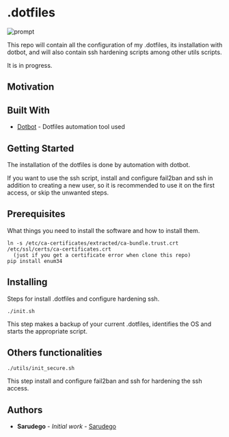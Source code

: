  .dotfiles
==========

![prompt](https://s3-eu-west-1.amazonaws.com/sarudego/console1.png)

This repo will contain all the configuration of my .dotfiles, its installation with dotbot, and will also contain ssh hardening scripts among other utils scripts.

It is in progress.

## Motivation


## Built With

* [Dotbot](https://github.com/anishathalye/dotbot) - Dotfiles automation tool used

## Getting Started

The installation of the dotfiles is done by automation with dotbot.

If you want to use the ssh script, install and configure fail2ban and ssh in addition to creating a new user, so it is recommended to use it on the first access, or skip the unwanted steps.

## Prerequisites

What things you need to install the software and how to install them.


```
ln -s /etc/ca-certificates/extracted/ca-bundle.trust.crt /etc/ssl/certs/ca-certificates.crt
  (just if you get a certificate error when clone this repo)
pip install enum34
```

## Installing

Steps for install .dotfiles and configure hardening ssh.

```
./init.sh
```

This step makes a backup of your current .dotfiles, identifies the OS and starts the appropriate script.

## Others functionalities

```
./utils/init_secure.sh
```

This step install and configure fail2ban and ssh for hardening the ssh access.

## Authors

* **Sarudego** - *Initial work* - [Sarudego](https://github.com/sarudego)


